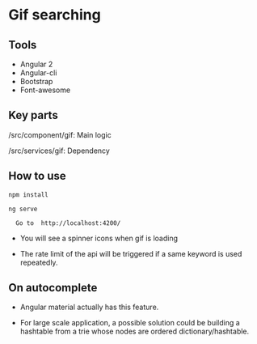 # Gif searching

## Tools

- Angular 2
- Angular-cli
- Bootstrap
- Font-awesome

## Key parts

  /src/component/gif:  Main logic
  
  
  /src/services/gif:  Dependency

## How to use

 ```
 npm install
 
 ```

  ```
  ng serve
  
  ```
  
      Go to  http://localhost:4200/
 

- You will see a spinner icons when gif is loading

- The rate limit of the api will be triggered if a same keyword is used repeatedly.


## On autocomplete

- Angular material actually has this feature.

- For large scale application, a possible solution could be building a hashtable from a trie whose nodes are ordered dictionary/hashtable.


